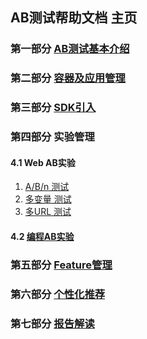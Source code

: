 ## AB测试帮助文档 主页


### 第一部分 [AB测试基本介绍](what_is_ab_testing/what_is_ab_testing.md)

### 第二部分 [容器及应用管理](container_app_manage/container_app_manage.md)

### 第三部分 [SDK引入](sdk/sdk.md)

### 第四部分 实验管理

#### 4.1 Web AB实验
    
   1. [A/B/n 测试](experience_manage/web/ab_testing/ab_testing.md) 
   2. [多变量 测试](experience_manage/web/ab_testing/mvt.md)
   2. [多URL 测试](experience_manage/web/ab_testing/redirect_test.md)


#### 4.2 [编程AB实验](experience_manage/full_stack/full_stack.md)
    

### 第五部分 [Feature管理](experience_manage/full_stack/feature_flag.md)


### 第六部分 [个性化推荐](personalization/personalization.md)


### 第七部分 [报告解读](report/report.md)
